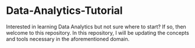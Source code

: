 # Data-Analytics-Tutorial
Interested in learning Data Analytics but not sure where to start? If so, then welcome to this repository. In this repository, I will be updating the concepts and tools necessary in the aforementioned domain.
